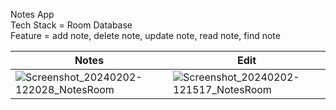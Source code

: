 ﻿Notes App\
Tech Stack = Room Database\
Feature = add note, delete note, update note, read note, find note

| Notes | Edit |
| ----- | ----- |
| ![Screenshot_20240202-122028_NotesRoom](https://github.com/overfero/NotesApp/assets/134525690/4bbe75f2-662d-4005-a6bd-16b77c1ff8bc) | ![Screenshot_20240202-121517_NotesRoom](https://github.com/overfero/NotesApp/assets/134525690/82b31a7f-7676-432b-8706-b1413d28e2d7) |
